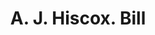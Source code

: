 ---
doi: 10.7916/D8VQ4DPG
date_other: '1890'
date_other_textual: 1890-1899
form: printed ephemera
genre:
- Invoices
name:
- A. J. Hiscox
object_in_context_url: https://biggert.cul.columbia.edu/items/view/ave_biggert_00518
subject_hierarchical_geographic:
- Worcester, Massachusetts, United States
subject_name:
- A. J. Hiscox
title: A. J. Hiscox. Bill
sort_title: A. J. Hiscox. Bill
call_number: ave_biggert_00518
coordinates:
- 42.266666666666666,-71.8
pid: ave_biggert_00518
identifiers: ave_biggert_00518
thumbnail: https://derivativo-1.library.columbia.edu/iiif/2/ldpd:343617/full/!256,256/0/native.jpg
permalink: "/biggert/ave_biggert_00518/"
layout: iiif-image-page
---